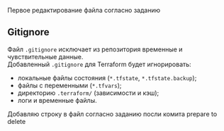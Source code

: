 Первое редактирование файла согласно заданию

## Gitignore

Файл `.gitignore` исключает из репозитория временные и чувствительные данные.  
Добавленный `.gitignore` для Terraform будет игнорировать:
- локальные файлы состояния (`*.tfstate`, `*.tfstate.backup`);
- файлы с переменными (`*.tfvars`);
- директорию `.terraform/` (зависимости и кэш);
- логи и временные файлы.

Добавляю строку в файл согласно заданию посли комита prepare to delete